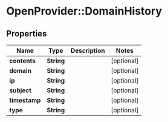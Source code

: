 # OpenProvider::DomainHistory

## Properties
Name | Type | Description | Notes
------------ | ------------- | ------------- | -------------
**contents** | **String** |  | [optional] 
**domain** | **String** |  | [optional] 
**ip** | **String** |  | [optional] 
**subject** | **String** |  | [optional] 
**timestamp** | **String** |  | [optional] 
**type** | **String** |  | [optional] 

